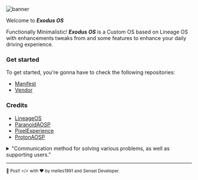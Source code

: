 ![banner](https://raw.githubusercontent.com/ExodusOS/.github/craftrom.png)

Welcome to ***Exodus OS***

Functionally Minimalistic! ***Exodus OS*** is a Custom OS based on Lineage OS with enhancements tweaks from and some  features to enhance your daily driving experience.

### Get started

To get started, you're gonna have to check the following repositories:

- [Manifest](https://github.com/ExodusOS/android.git)
- [Vendor](https://github.com/ExodusOS/android_vendor_exodus.git)

### Credits

- [LineageOS](https://github.com/lineageos)
- [ParanoidAOSP](https://github.com/AOSPA)
- [PixelExperience](https://github.com/pixelexperience)
- [ProtonAOSP](https://github.com/protonaosp)

<details> 
	<summary>"Communication method for solving various problems, as well as supporting users."</summary>
	<br>
	<ul>
	<li><a href="https://t.me/craft_rom">Telegram group</a> - For a discussion of devices, features, or just a general conversation about Android, check out our telegram.</li>
	<li><a href="https://t.me/craftrom_news">Telegram news channel</a> - Update ROMs, kernels and other news.</li>
	</ul>
</details>

---

<sub>🤫 Psst! </> with ❤️ by melles1991 and Sensei Developer.</sub>

